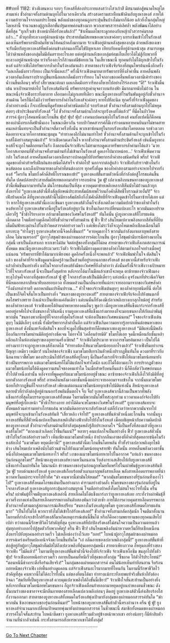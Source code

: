 ##บทที่ 1182: ช่วงชิงขนหาง
รอบๆ รังหงส์ที่ส่องประกายแสงสว่างไสวเก้าสี มีสนามต่อสู้ขนาดใหญ่โตสามแห่ง
ขั้วอำนาจทั้งสามด้านบุกไปในเวลาเดียวกัน สร้างสงครามสะเทือนฟ้าดินกับยูงหางหงส์
ภายใต้ความเย้ายวนใจจากผลประโยชน์ พลังแฝงของทุกคนถูกกระตุ้นขึ้นบ้างไม่มากก็น้อย แล้วยิ่งในกลุ่มใหญ่โตเหล่านี้ จำนวนของผู้ถูกเลือกขั้นปฐมเทพค่อนข้างมาก พวกเขาพรสวรรค์เลิศล้ำ พลังพัฒนาได้อย่างชัดที่สุด
“บุกเร็วเข้า ข้างหน้าก็คือรังหงส์แล้ว!”
“ข้าเห็นผลไขกระดูกทองกับหญ้าบัวสวรรค์มรกตแล้ว…”
ตัวบุกที่ทะลวงอยู่ด้านหน้าสุด ประสาทสัมผัสเทพของพวกเขาค่อยๆ แทรกซึมเข้าไปในรังหงส์ มองเห็นทรัพยากรฝึกฝนที่ชวนให้คนบ้าคลั่งมากมาย
จ้าวเฟิงอยู่ด้านหลังสุดของกลุ่ม ด้วยพลังของเขา จะรับมือกับยูงหางหงส์ที่พลังค่อนข้างอ่อนแอก็ไม่ใช่ปัญหาเลย
เทียบกับคนที่อยู่ด้านหน้าสุด สามารถพูดได้ว่าด้านหลังของกลุ่มไม่มีอันตรายอะไรเลย แต่อยู่ด้านหลังของกลุ่มย่อมเก็บเกี่ยวได้ไม่สู้กับพวกที่ทะลวงอยู่ด้านหน้าสุด
ทว่าเรื่องอะไรก็ล้วนแต่มีข้อยกเว้น
ในเสี้ยวขณะนี้ ทุกคนยังไม่ได้บุกเข้าไปในรังหงส์ แต่จ้าวเฟิงได้ทรัพยากรล้ำค่าในรังหงส์มาแล้ว
สายตาของจ้าวเฟิงจับจ้องที่สมุนไพรต้นหนึ่งอีกครั้ง
“ผลเกล็ดมังกรวารีทอง เป็นเจ้านี่แหละ!”
ครั้งนี้จ้าวเฟิงหมายตาทรัพยากรที่ยิ่งล้ำค่าขึ้น
ลายคลื่นพลังดวงตาอันเลือนรางปรากฏขึ้นเหนือผลเกล็ดมังกรวารีทอง ในใจกลางของคลื่นพลังดวงตามีเค้าร่างของน้ำวนขึ้นเลือนๆ
พรึ่บ!
เสี้ยวขณะต่อมา ผลเกล็ดมังกรวารีทองก็หายไปอย่างไร้ร่องรอย
“ดี!”
จ้าวเฟิงตื่นเต้น หาเป้าหมายต่อไป
ในรังหงส์มหึมานี่ ทรัพยากรสูงค่าดุจดาวบนท้องฟ้า มีมากมายนับไม่ถ้วน ในขณะหนึ่งจ้าวเฟิงกระทั่งตาลาย เลือกมองไม่ถูกเลยทีเดียว
ขณะนี้ยูงหางหงส์โรมรันพันตูอยู่กับขั้วอำนาจสามด้าน ใครก็นึกไม่ถึงว่าทรัพยากรล้ำค่าในรังหงส์จะค่อยๆ หายไปทีละนิด
ทุกครั้งที่จ้าวเฟิงดูดของล้ำค่าอย่างหนึ่ง ก็จะเปลี่ยนที่ดูดรับของล้ำค่าชนิดต่อไป
รอบรังหงส์ ขั้วอำนาจทั้งสามด้านบุกไปไม่หยุด ค่อยๆ เข้าประชิดมายังรังหงส์
“ไป ขั้วอำนาจทั้งสามด้านใกล้จะบุกรังหงส์ได้แล้ว!”
ที่มืดในป่าวิหคสวรรค์ ผู้อาวุโสคนหนึ่งตะโกนขึ้น
ฟุ่บ! ฟุ่บ! ฟุ่บ!
เงาคนแปดคนพุ่งไปในรังหงส์ คนทั้งแปดนี้ก็คือคนของเผ่ามังกรเกล็ดฟ้านั่นเอง
ในขณะเดียวกัน รอบป่าวิหคสวรรค์ก็มีเงาร่างคนหลายคนบินมาไม่ขาดสาย
คนเหล่านี้แทบจะเป็นขั้วอำนาจสี่ดาวครึ่งทั้งนั้น พวกเขาซ่อนอยู่ในรอบรังหงส์มาโดยตลอด รอช่วงเวลาคิดอยากจะฉวยโอกาสขณะชุลมุน
“ท่าทางคงอีกไม่นานเท่าไหร่ ขั้วอำนาจทั้งสามด้านก็จะบุกเข้าไปในรังหงส์ได้อย่างสมบูรณ์แล้ว!”
จ้าวเฟิงคาดเดาในใจ
หากขั้วอำนาจทั้งสามด้านประชิดรังหงส์ เช่นนั้นยูงหางหงส์ก็จะถูกโจมตีถอยมาในรัง ถึงตอนนั้นจ้าวเฟิงจะไม่สามารถดูดเอาทรัพยากรล้ำค่ามาได้แล้ว
‘ฉวยโอกาสเอาตอนที่ขั้วอำนาจทั้งสามด้านยังไม่เข้ามาในรังหงส์ ดูดเอาไปมากหน่อย...’
จ้าวเฟิงเพิ่มความกล้า
ในรังหงส์ ลายคลื่นพลังดวงตาเลือนรางปกคลุมไปยังทรัพยากรล้ำค่าสองชนิดทันที
พรึ่บ!
จ้าวเฟิงดูดของล้ำค่าสำหรับฝึกฝนสองชนิดได้สำเร็จ
ทำต่อไป!
นอกจากต่อสู้แล้ว จ้าวเฟิงยังสำรวจข้างในรังหงส์ตลอด และเล็งเป้าหมายของล้ำค่าที่ตนต้องการ
ทุกครั้งที่ดูด ของล้ำค่าสองสามอย่างจะหายไปจากรังหงส์
“ใครกัน ขโมยกิ่งศักดิ์สิทธิ์โบราณของข้า!”
ยูงหางหงส์ขั้นสามตัวหนึ่งที่กำลังต่อสู้โกรธแค้นขึ้นทันใด ปลดปล่อยประสาทสัมผัสเทพออกมาสำรวจรอบด้าน
วู้ม ฟู่!
เปลวเพลิงบนขนหางของยูงหางหงส์ตัวนี้เพิ่มขึ้นมากมายทันใด มันโกรธแค้นเป็นที่สุด ควบคุมตาข่ายเพลิงหลากสีสันนับไม่ถ้วนแล้วบุกสังหารไป
“ยูงหางหงส์ตัวนี้ทิ้งสัญลักษณ์ประสาทสัมผัสเทพไว้บนกิ่งศักดิ์สิทธิ์โบราณด้วยงั้นรึ!”
จ้าวเฟิงปาดเหงื่อ ดีที่ยูงหางหงส์ตัวนี้ไม่มีทางสัมผัสถึงกิ่งไม้ศักดิ์สิทธิ์ที่จ้าวเฟิงดูดเข้าไปในตาซ้ายได้เลย
แต่ว่า หากให้ยูงหางหงส์ตัวนี้เอะอะขึ้นมา ยูงหางหงส์ตัวอื่นก็จะสังเกตถึงความผิดปกติว่าของล้ำค่าในรังหงส์หายไป
ยูงหางหงส์พวกนี้อยู่ในรังหงส์อยู่ทุกวัน ข้างในเกิดการเปลี่ยนแปลงอะไร พวกมันมองปราดเดียวก็รู้
“ชั่วช้าไร้ยางอาย กล้ามาขโมยของวิเศษในรังหงส์!”
ทันใดนั้น ฝูงยูงหางหงส์ที่โกรธแค้นเดือดดาล โจมตีอย่างดุเดือดไปยังขั้วอำนาจทั้งสามด้าน
ฟู่ ฟิ้ว ฟิ้ว!
เส้นไหมเปลวเพลิงหลากสีสันที่ถี่ยิบเต็มผืนฟ้าทะลุผ่านไปในป่าวิหคสวรรค์อย่างรวดเร็ว แค่เพียงไม่ระวังก็จะถูกไหมเพลิงเชือดเฉือนไม่ก็แทงทะลุ
“ทำไมจู่ๆ ยูงหางหงส์พวกนี้จึงคลั่งขึ้นมา!”
“ควบคุมเอาไว้ พวกมันกำลังเผาผลาญพลังสายเลือด ไม่นานหรอก!”
ผู้อาวุโสชุดผ้าของเผ่าหมอกสวรรค์ตะโกนขึ้น
ผู้อาวุโสชุดผ้ามีบารมีอย่างมากในกลุ่มนี้ เขาเป็นดั่งเสาเอก หากเขาไม่ล้ม จิตต่อสู้ของทั้งกลุ่มก็ไม่ลด
สายตาของจ้าวเฟิงสังเกตสถานการณ์ทั้งหมด ขณะนี้ยูงหางหงส์ระแวดระวังตัว จ้าวเฟิงไม่มีทางดูดเอาของล้ำค่าได้ตามอำเภอใจอย่างเมื่อครู่แน่นอน
‘ทรัพยากรที่ข้าได้มามากเพียงพอ ดูดอีกครั้งหนึ่งก็จะพอแล้ว!’
จ้าวเฟิงพึมพำในใจ ตัดสินใจแล้ว
ของล้ำค่าที่จ้าวเฟิงดูดมาเมื่อครู่ล้วนเป็นส่วนที่อยู่รอบนอกของรังหงส์ ของพวกนี้สำหรับจ้าวเฟิงแล้วล้ำค่าเป็นอย่างยิ่ง แต่ในใจกลางรังหงส์ยังมีของวิเศษที่ยิ่งล้ำค่ากว่า
ดังนั้นครั้งนี้จ้าวเฟิงวางเป้าหมายไว้ที่ใจกลางรังหงส์ นี่จะเป็นครั้งสุดท้าย หลังจากได้มาในมือแล้วเขาก็จะหยุด
ตาซ้ายของจ้าวเฟิงมองทะลุไปจุดใจกลางที่สุดของรังหงส์
ฟู่ ฟู่!
ใจกลางรังหงส์เป็นมิติเดี่ยวๆ แห่งหนึ่ง ดุจรังนกที่ประณีตวิจิตร ที่นี่หมอกหลากสีหนาทึบลอยอบอวล ทั้งหมดล้วนเป็นกลิ่นอายที่แผ่กระจายออกมาจากของวิเศษล้ำค่า
“กิ่งมังกรดำราตรี ดอกหกผันแปรคืนปราณ…”
หัวใจของจ้าวเฟิงเต้นตุบๆ ของล้ำค่าทุกชนิดที่นี่ ต่อให้เป็นเขาก็จิตใจสั่นไหวเป็นอย่างยิ่ง
“ขนหางของยูงหางหงส์!”
สายตาของจ้าวเฟิงจับจ้องไปยังขนนกที่สดใสพร่างพราย ถึงแม้จะเป็นเพียงแค่อันเดียว แต่บนนั้นก็ยังคงมีเปลวเพลิงบางเบาลุกไหม้อยู่
สำหรับของล้ำค่าหางหงส์ จ้าวเฟิงเคยได้ยินเผ่าพาหาทองคนอื่นๆ พูดว่า เมื่อยูงหางหงส์ที่แข็งแกร่งจากรังหงส์ที่เคยอยู่อาศัยไปจะทิ้งขนหางไว้อันหนึ่ง ยามยูงหางหงส์ที่แข็งแกร่งตายลงก็จะมอบขนหางให้กับเผ่าพันธุ์พวกมัน
“ขนหางพวกนี้อยู่ที่ใจกลางที่สุดในรังหงส์ จะต้องเป็นของวิเศษแน่นอน!”
ใจของจ้าวเฟิงเต้นตุบๆ
ในมิติเล็กๆ แห่งนี้ ยังมีทรัพยากรล้ำค่าอื่นอีก แต่จ้าวเฟิงเกิดความอยากรู้อยากเห็นต่อขนหางของยูงหางหงส์ ดังนั้นเขาจึงตัดสินใจ ของที่จะดูดไปชิ้นสุดท้ายก็คือขนหางของยูงหางหงส์
“มิติแห่งนี้มีพลังป้องกันการขโมยผ่านมิติอยู่อย่างชัดเจน ไม่อาจใช้ ‘เคลื่อนย้ายมิติ’ ขโมยได้เลย จุดนี้เหมือนกับชั้นเหล้าผลึกแก้วในห้องบ่มสุราของอุทยานครึ่งเซียน! ”
จ้าวเฟิงไม่ประมาท หากการขโมยล้มเหลว เป็นไปได้อย่างมากว่าจะถูกยูงหางหงส์สังเกตได้
“ท่าทางต้องให้แมวขโมยน้อยออกโรงแล้ว!”
จ้าวเฟิงยิ้มอย่างจนปัญญา
เหมียว เหมียว!
บนไหล่ของจ้าวเฟิง แมวขโมยสีเทาเงินตัวหนึ่งปรากฏขึ้นทันใด ดวงตาที่ราวกับนิลฉายแววขี้ขโมย มองประเมินไปยังรังหงส์ที่อยู่ไกลๆ
นี่เป็นครั้งแรกที่จ้าวเฟิงให้แมวขโมยน้อยมายังห้วงฝันบรรพกาล แต่แมวขโมยน้อยก็ไม่ได้แปลกใจเท่าใดนัก และก็ไม่ได้ถามอะไร
การปรากฏตัวของแมวขโมยน้อยไม่ได้ดึงดูดความสนใจของคนเท่าใด ในเมื่อสำหรับคนอื่นแล้ว นี่ก็คือสัตว์วิเศษอ่อนแอทั่วไปตัวหนึ่งเท่านั้น
หลังจากที่พูดคุยกับแมวขโมยน้อยอยู่ชั่วขณะ ตาซ้ายของจ้าวเฟิงก็เล็งไว้ยังมิติที่อยู่แยกตัวกลางรังหงส์
พรึ่บ!
ลายคลื่นพลังดวงตาชั้นหนึ่งแผ่กระจายออกมาจากข้างใน จากนั้นแมวขโมยน้อยก็ปรากฏขึ้นที่ใจกลางรังหงส์
เพียงแต่ตอนแมวขโมยน้อยบุกเข้าไปมิติแห่งนั้น สีหน้ายูงหางหงส์หลายตัวที่กำลังต่อสู้อยู่ด้านนอกรังพลันตื่นตกใจ
จิ๊บ จิ๊บ!
ยูงหางหงส์พวกนี้ล้วนเป็นพวกที่พลังแข็งแกร่งที่สุดในบรรดายูงหางหงส์ทั้งหมด ในยามนี้พวกมันไฟโทสะลุกท่วม แววตาแดงก่ำจ้องไปยังมนุษย์ที่อยู่เบื้องหน้า
“ชั่วช้าไร้ยางอาย อย่าได้คิดจะขโมยของวิเศษในรังหงส์!”
ยูงหางหงส์แทบจะทั้งหมดล้วนคำรามอย่างโกรธแค้น พวกมันคิดอยากจะกลับรังหงส์ แต่ก็กังวลว่าหากพวกมันจากไป มนุษย์ก็จะบุกเข้ามาในรังหงส์ทันที
“เสี่ยวหลิง เจ้าไป!”
ยูงหางหงส์ขั้นห้าตัวหนึ่งตะโกนขึ้น
จากนั้นยูงหางหงส์ขั้นที่สี่ตัวหนึ่งแปลงเป็นแสงเพลิงสีม่วงฟ้ากลับไปยังในรังหงส์
เมื่อเผชิญหน้ากับความผิดปกติของยูงหางหงส์ ขั้วอำนาจทั้งสามด้านที่กำลังทุ่มสุดพลังรู้สึกประหลาดใจ
“นี่เป็นครั้งที่สองแล้วที่ยูงหางหงส์โมโห!”
“ตกลงแล้วเกิดอะไรขึ้นกันแน่?”
หลายๆ คนแปลกใจเป็นอย่างยิ่ง
ฟิ้ว!
ยูงหางหงส์ตัวนั้นเข้าไปในรังหงส์อย่างรวดเร็ว
เห็นเพียงแมวขโมยตัวหนึ่ง อ้าปากกลืนเอาของที่ล้ำค่าที่สุดหลายชนิดในรังหงส์ลงไป
“แมวขโมย หยุดเดี๋ยวนี้!”
ยูงหางหงส์ตัวนี้ตะโกนขึ้นโดยพลัน ทั่วทั้งร่างเปลวเพลิงลุกโชติช่วง เส้นไหมเปลวเพลิงนับไม่ถ้วนม้วนไปยังแมวขโมยน้อยดุจสายฟ้า
ทันใดนั้น ลายคลื่นพลังดวงตาชั้นหนึ่งก็ปกคลุมแมวขโมยน้อยเอาไว้
พรึ่บ!
เงาของแมวขโมยน้อยหายไปในอากาศ
“แย่แล้ว ขนหางของรุ่นก่อนถูกขโมย!”
สีหน้าของยูงหางหงส์หวาดหวั่นลนลาน รีบส่งกระแสเสียงให้กับยูงหางหงส์ที่แข็งแกร่งในเผ่าทันใด
ไม่นานนัก ข่าวขนหางของรุ่นก่อนถูกขโมยก็แพร่ไปในเผ่าพันธุ์ยูงหางหงส์ทันที
วู้ม ฟู่!
รอบด้านของรังหงส์ ยูงหางหงส์เกือบร้อยตัวเผาผลาญพลังสายเลือด พลังสายเลือดบรรพกาลที่น่าหวาดหวั่นแผ่กระจายไปทั่วทิศ
“ฆ่า คนพวกนี้ฆ่ามันให้หมด!”
“พวกมันขโมยขนหางที่รุ่นก่อนทิ้งเอาไว้ไป!”
ยูงหางหงส์ทั้งหมดโกรธแค้นเป็นอย่างมาก คำรามอย่างบ้าคลั่ง
ขโมยขนหางของรุ่นก่อนที่อยู่ในใจกลางรังหงส์ ยูงหางหงส์ถูกกระตุ้นอย่างสมบูรณ์ โจมตีอย่างบ้าคลั่งโดยไม่สนใจอะไรทั้งนั้น
ครืน ครืน!
เผ่าพันธุ์ที่โจมตียูงหางหงส์เหล่านี้ สายเลือดไม่ได้แข็งแกร่งกว่ายูงหางหงส์เลย กระทั่งว่าเผ่าพันธุ์สี่ดาวครึ่งบางแห่งเป็นสายเลือดบรรพกาลอันดับสองพันกว่าด้วยซ้ำ
ภายใต้การควบคุมสายเลือดบรรพกาล ขั้วอำนาจทั้งสามตกสู่สถานการณ์เสียเปรียบ
“ขนหางในรังหงส์ถูกขโมย ยูงหางหงส์ทั้งหมดโกรธแค้นมาก”
“เป็นไปไม่ได้ พวกเรายังไม่ได้เข้าใกล้รังหงส์เลย!”
ขั้วอำนาจทั้งสามกลัดกลุ้มนัก โจมตีมาตั้งนาน ในยามที่กำลังจะเข้าใกล้รังหงส์ก็มาเกิดเหตุการณ์เช่นนี้ขึ้นได้
หรือก็คือความพยายามของทุกคนเสียไปเปล่า ทว่าตอนนี้รักษาชีวิตไว้สำคัญที่สุด
ยูงหางหงส์ที่ปกป้องรังหงส์ไม่สนใจความเป็นความตายแล้ว ทุ่มทุกอย่างออกไปสู้สุดตัวกับพวกศัตรู!
ครืน ฟิ้ว ฟิ้ว!
เส้นไหมเพลิงอันน่าหวาดหวั่นถี่ยิบเชือดเฉือนสังหารไปยังทุกคนอย่างรวดเร็ว ไม่เหลือช่องว่างไว้เลย
“ถอย!”
ใบหน้าผู้อาวุโสชุดผ้าของเผ่าหมอกสวรรค์เคร่งเครียดปลงอนิจจังตะโกนขึ้นทันใด
“เอ๋ กลิ่นอายของเปลวเพลิงกลุ่มนี้!”
ยูงหางหงส์ขั้นห้าที่ต่อสู้อยู่กับผู้อาวุโสชุดผ้าสัมผัสได้ถึงเปลวเพลิงที่คุ้นเคยกลุ่มหนึ่ง สายตาเพียงกวาด ก็หยุดลงที่ร่างของจ้าวเฟิง
“ไม่ดีแล้ว!”
ในยามที่ยูงหางหงส์ขั้นห้าตัวนี้จ้องไปยังจ้าวเฟิง จ้าวเฟิงเหงื่อซึม ขนลุกไปทั้งตัว
ฟุ่บ!
จ้าวเฟิงถอยหนีอย่างรวดเร็ว กลายเป็นคนที่หนีเร็วที่สุดของทั้งกลุ่ม
“ขี้ขลาด ไอ้ตัวไร้ประโยชน์!”
“ตอนหนีนี่ช่างกระตือรือร้นเสียจริง!”
ในกลุ่มของเผ่าหมอกสวรรค์ คนไม่น้อยเห็นท่าทีลนลาน รีบร้อนถอยหนีของจ้าวเฟิง เอ่ยขึ้นอย่างดูแคลน
แต่จ้าวเฟิงสนอะไรมากมายที่ไหนกัน ในยามนี้รักษาชีวิตไว้สำคัญที่สุด คนพวกนี้ไม่ได้อะไรทั้งนั้น แต่ของที่ตนได้มา ท่าทางแม้กระทั่งเทพแท้จริงขั้นห้าก็ยังต้องอิจฉา
“สมกับที่เป็นยูงหางหงส์ ควบคุมเปลวเพลิงได้ถึงขั้นนี้เชียว!”
จ้าวเฟิงใจสั่นสะท้านเป็นอย่างยิ่ง
หลังจากที่แมวขโมยน้อยขโมยขนหาง ก็ถูกจ้าวเฟิงเคลื่อนย้ายออกมาหยุดอยู่บนบ่าของตนชั่วขณะ ดังนั้นบนร่างของเขาอาจจะมีกลิ่นอายของสายเลือดเปลวเพลิงอ่อนๆ ติดอยู่ ยูงหางหงส์ตัวนี้ส่งเสียงร้องใสกังวานออกมา
สายตาของยูงหางหงส์ทั้งหมดในรังหงส์พุ่งเป้ามายังกลุ่มของเผ่าหมอกสวรรค์ทันใด
“ฆ่าพวกมัน ชิงเอาขนหางของรุ่นก่อนคืนมา!”
ใบหน้าของยูงหางหงส์ขั้นห้าตัวนี้ทรงอำนาจ
ครืน ฟู่ ฟู่!
ยูงหางหงส์จำนวนมากเปลี่ยนเป้าหมายพุ่งมายังเผ่าหมอกสวรรค์
ในชั่วขณะนี้ สมาชิกทั้งหมดของเผ่าหมอกสวรรค์ในใจสั่นสะท้าน ใบหน้าซีดขาว
ยูงหางหงส์ที่รวมตัวอยู่ข้างหน้าพวกเขา อย่างน้อยๆ ก็มีห้าสิบตัว จำนวนที่น่ากลัวเช่นนี้ กระทั่งสามารถสังหารพวกเขาได้ทั้งกลุ่ม!
………………………………………………………………


[Go To Next Chapter]( ./39.md)